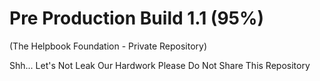 # Pre Production Build 1.1 (95%)

(The Helpbook Foundation - Private Repository)

Shh... Let's Not Leak Our Hardwork
Please Do Not Share This Repository